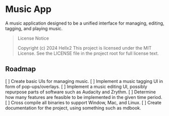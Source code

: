# Music App

A music application designed to be a unified interface for managing, editing, tagging, and playing music.

> License Notice
>
> Copyright (c) 2024 Hellx2
> This project is licensed under the MIT License.
> See the LICENSE file in the project root for full license text.

## Roadmap

[ ] Create basic UIs for managing music.
[ ] Implement a music tagging UI in form of pop-ups/overlays.
[ ] Implement a music editing UI, possibly repurpose parts of software such as Audacity and Zrythm.
[ ] Determine how many features are feasible to be implemented in the given time period.
[ ] Cross compile all binaries to support Window, Mac, and Linux.
[ ] Create documentation for the project, using something such as mdbook.
